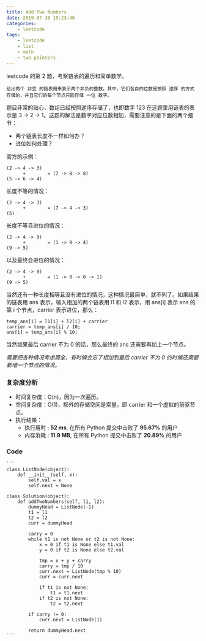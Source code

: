 ```yaml
---
title: Add Two Numbers
date: 2019-07-30 15:23:46
categories:
    - leetcode
tags: 
    - leetcode
    - list
    - math
    - two pointers
---
```


leetcode 的第 2 题，考察链表的遍历和简单数学。

    给出两个 非空 的链表用来表示两个非负的整数。其中，它们各自的位数是按照 逆序 的方式存储的，并且它们的每个节点只能存储 一位 数字。

<!-- more -->

题目非常的贴心，数组已经按照逆序存储了，也即数字 123 在这题里用链表的表示是 3 -> 2 -> 1。这题的解法是数字对应位数相加，需要注意的是下面的两个细节：

- 两个链表长度不一样如何办？
- 进位如何处理？

官方的示例：

    (2 -> 4 -> 3) 
          +        = (7 -> 0 -> 8)
    (5 -> 6 -> 4)

长度不等的情况：

    (2 -> 4 -> 3) 
          +        = (7 -> 4 -> 3)
    (5)

长度不等且进位的情况：

    (2 -> 4 -> 3) 
          +        = (1 -> 0 -> 4)
    (9 -> 5)

以及最终会进位的情况：

    (2 -> 4 -> 9) 
          +        = (1 -> 0 -> 0 -> 1)
    (9 -> 5)

当然还有一种长度相等且没有进位的情况，这种情况最简单，就不列了。如果结果的链表用 ans 表示，输入相加的两个链表用 l1 和 l2 表示，用 ans[i] 表示 ans 的第 i 个节点，carrier 表示进位，那么：

    temp_ans[i] = l1[i] + l2[i] + carrier
    carrier = temp_ans[i] / 10;
    ans[i] = temp_ans[i] % 10;

当然如果最后 carrier 不为 0 的话，那么最终的 ans 还需要再加上一个节点。

*需要把各种情况考虑周全，有时候会忘了相加到最后 carrier 不为 0 的时候还需要新增一个节点的情况。*

### 复杂度分析

- 时间复杂度：O(n)，因为一次遍历。
- 空间复杂度：O(1)，额外的存储空间是常量，即 carrier 和一个虚拟的前驱节点。
- 执行结果：
  - 执行用时 : **52 ms**, 在所有 Python 提交中击败了 **95.67%** 的用户
  - 内存消耗 : **11.9 MB**, 在所有 Python 提交中击败了 **20.89%** 的用户

### Code

    ```
    class ListNode(object):
        def __init__(self, x):
            self.val = x
            self.next = None

    class Solution(object):
        def addTwoNumbers(self, l1, l2):
            dummyHead = ListNode(-1)
            t1 = l1
            t2 = l2
            curr = dummyHead

            carry = 0
            while t1 is not None or t2 is not None:
                x = 0 if t1 is None else t1.val
                y = 0 if t2 is None else t2.val

                tmp = x + y + carry
                carry = tmp / 10
                curr.next = ListNode(tmp % 10)
                curr = curr.next

                if t1 is not None:
                    t1 = t1.next
                if t2 is not None:
                    t2 = t2.next

            if carry != 0:
                curr.next = ListNode(1)

            return dummyHead.next
    ```
